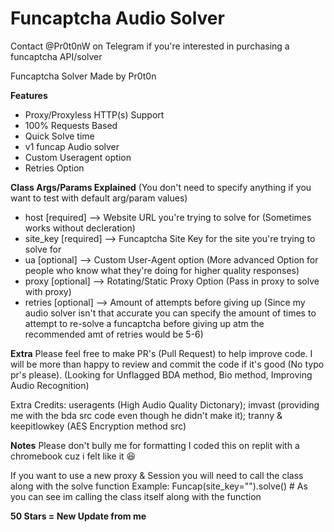 # Funcaptcha Audio Solver

Contact @Pr0t0nW on Telegram if you're interested in purchasing a funcaptcha API/solver

Funcaptcha Solver Made by Pr0t0n

**Features**
- Proxy/Proxyless HTTP(s) Support
- 100% Requests Based
- Quick Solve time
- v1 funcap Audio solver
- Custom Useragent option
- Retries Option

**Class Args/Params Explained** (You don't need to specify anything if you want to test with default arg/param values)
- host [required] --> Website URL you're trying to solve for (Sometimes works without decleration)
- site_key [required] --> Funcaptcha Site Key for the site you're trying to solve for
- ua [optional] --> Custom User-Agent option (More advanced Option for people who know what they're doing for higher quality responses)
- proxy [optional] --> Rotating/Static Proxy Option (Pass in proxy to solve with proxy)
- retries [optional] --> Amount of attempts before giving up (Since my audio solver isn't that accurate you can specify the amount of times to attempt to re-solve a funcaptcha before giving up atm the recommended amt of retries would be 5-6)

**Extra**
Please feel free to make PR's (Pull Request) to help improve code. I will be more than happy to review and commit the code if it's good (No typo pr's please).
(Looking for Unflagged BDA method, Bio method, Improving Audio Recognition)

Extra Credits: useragents (High Audio Quality Dictonary); imvast (providing me with the bda src code even though he didn't make it); tranny & keepitlowkey (AES Encryption method src)

**Notes**
Please don't bully me for formatting I coded this on replit with a chromebook cuz i felt like it 😆

If you want to use a new proxy & Session you will need to call the class along with the solve function
Example: Funcap(site_key="").solve() # As you can see im calling the class itself along with the function

**50 Stars = New Update from me**
